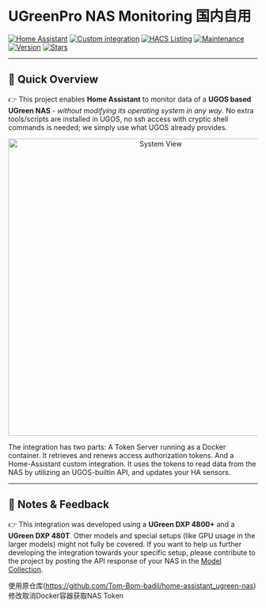 # UGreenPro NAS Monitoring 国内自用

[![Home Assistant](https://img.shields.io/badge/Home%20Assistant-%2341BDF5.svg)](https://www.home-assistant.io)
[![Custom integration](https://img.shields.io/badge/Custom%20Integration-%2341BDF5.svg)](https://www.home-assistant.io/getting-started/concepts-terminology)
[![HACS Listing](https://img.shields.io/badge/HACS%20Listing-default-green.svg)](https://github.com/hacs)
[![Maintenance](https://img.shields.io/badge/Maintained%3F-yes-green.svg)](https://github.com/yizichangyin/home-assistant_ugreen_pro-nas/graphs/commit-activity)
[![Version](https://img.shields.io/github/v/release/yizichangyin/home-assistant_ugreen_pro-nas?include_prereleases&sort=semver&color=green)](https://github.com/Tom-Bom-badil/yizichangyin/home-assistant_ugreen_pro-nas/releases)
[![Stars](https://img.shields.io/github/stars/yizichangyin/home-assistant_ugreen_pro-nas?style=flat&color=yellow)](https://github.com/yizichangyin/home-assistant_ugreen_pro-nas/stargazers)

---

## 🚀 Quick Overview

👉 This project enables **Home Assistant** to monitor data of a **UGOS based UGreen NAS** - *without modifying its operating system in any way*. No extra tools/scripts are installed in UGOS, no ssh access with cryptic shell commands is needed; we simply use what UGOS already provides.

<p align="center">
  <img src="https://github.com/user-attachments/assets/2f3053ac-35a0-42af-af59-087d0ec2134a" alt="System View" width="600"/>
</p>

The integration has two parts: A Token Server running as a Docker container. It retrieves and renews access authorization tokens. And a Home-Assistant custom integration. It uses the tokens to read data from the NAS by utilizing an UGOS-builtin API, and updates your HA sensors.


---

## 📝 Notes & Feedback

👉 This integration was developed using a **UGreen DXP 4800+** and a **UGreen DXP 480T**. Other models and special setups (like GPU usage in the larger models) might not fully be covered. If you want to help us further developing the integration towards your specific setup, please contribute to the project by posting the API response of your NAS in the [Model Collection](https://github.com/Tom-Bom-badil/home-assistant_ugreen-nas/discussions/43).

使用原仓库(https://github.com/Tom-Bom-badil/home-assistant_ugreen-nas)
修改取消Docker容器获取NAS Token
